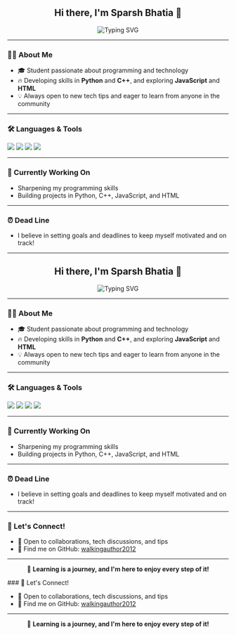 <h2 align="center">Hi there, I'm Sparsh Bhatia 👋</h2>
<p align="center">
  <img src="https://readme-typing-svg.demolab.com?font=Fira+Code&duration=3000&pause=700&color=58A6FF&center=true&vCenter=true&width=440&lines=Student+Developer;Python+%7C+C%2B%2B+%7C+JavaScript+Enthusiast;Learning+every+day" alt="Typing SVG" />
</p>

---

### 👨‍💻 About Me

- 🎓 Student passionate about programming and technology  
- 🔥 Developing skills in **Python** and **C++**, and exploring **JavaScript** and **HTML**
- 💡 Always open to new tech tips and eager to learn from anyone in the community

---

### 🛠️ Languages & Tools

<p>
  <img src="https://img.shields.io/badge/-Python-3776AB?style=flat&logo=python&logoColor=white"/>
  <img src="https://img.shields.io/badge/-C++-00599C?style=flat&logo=c%2B%2B&logoColor=white"/>
  <img src="https://img.shields.io/badge/-JavaScript-F7DF1E?style=flat&logo=javascript&logoColor=black"/>
  <img src="https://img.shields.io/badge/-HTML5-E34F26?style=flat&logo=html5&logoColor=white"/>
</p>

---

### 🌱 Currently Working On

- Sharpening my programming skills
- Building projects in Python, C++, JavaScript, and HTML

---

### ⏰ Dead Line

- I believe in setting goals and deadlines to keep myself motivated and on track!

---
<h2 align="center">Hi there, I'm Sparsh Bhatia 👋</h2>
<p align="center">
  <img src="https://readme-typing-svg.demolab.com?font=Fira+Code&duration=3000&pause=700&color=58A6FF&center=true&vCenter=true&width=440&lines=Student+Developer;Python+%7C+C%2B%2B+%7C+JavaScript+Enthusiast;Learning+every+day" alt="Typing SVG" />
</p>

---

### 👨‍💻 About Me

- 🎓 Student passionate about programming and technology  
- 🔥 Developing skills in **Python** and **C++**, and exploring **JavaScript** and **HTML**
- 💡 Always open to new tech tips and eager to learn from anyone in the community

---

### 🛠️ Languages & Tools

<p>
  <img src="https://img.shields.io/badge/-Python-3776AB?style=flat&logo=python&logoColor=white"/>
  <img src="https://img.shields.io/badge/-C++-00599C?style=flat&logo=c%2B%2B&logoColor=white"/>
  <img src="https://img.shields.io/badge/-JavaScript-F7DF1E?style=flat&logo=javascript&logoColor=black"/>
  <img src="https://img.shields.io/badge/-HTML5-E34F26?style=flat&logo=html5&logoColor=white"/>
</p>

---

### 🌱 Currently Working On

- Sharpening my programming skills
- Building projects in Python, C++, JavaScript, and HTML

---

### ⏰ Dead Line

- I believe in setting goals and deadlines to keep myself motivated and on track!

---

### 🤝 Let's Connect!

- 💬 Open to collaborations, tech discussions, and tips
- 🔗 Find me on GitHub: [walkingauthor2012](https://github.com/walkingauthor2012)

---

<p align="center">
  🚀 <b>Learning is a journey, and I'm here to enjoy every step of it!</b>
</p>  
### 🤝 Let's Connect!

- 💬 Open to collaborations, tech discussions, and tips
- 🔗 Find me on GitHub: [walkingauthor2012](https://github.com/walkingauthor2012)

---

<p align="center">
  🚀 <b>Learning is a journey, and I'm here to enjoy every step of it!</b>
</p>  
